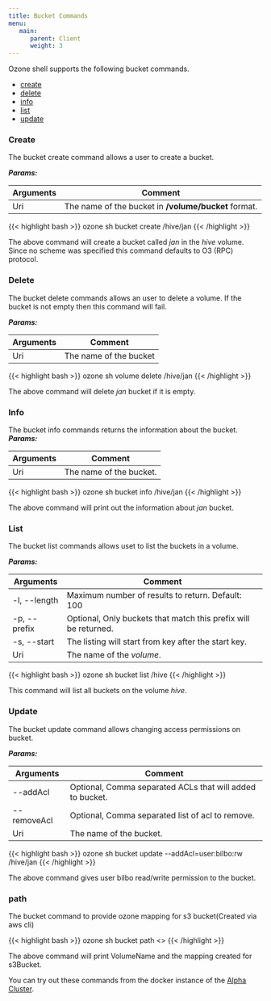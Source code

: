 ```yaml
---
title: Bucket Commands
menu:
   main:
      parent: Client
      weight: 3
---
```

<!---
  Licensed to the Apache Software Foundation (ASF) under one or more
  contributor license agreements.  See the NOTICE file distributed with
  this work for additional information regarding copyright ownership.
  The ASF licenses this file to You under the Apache License, Version 2.0
  (the "License"); you may not use this file except in compliance with
  the License.  You may obtain a copy of the License at

      http://www.apache.org/licenses/LICENSE-2.0

  Unless required by applicable law or agreed to in writing, software
  distributed under the License is distributed on an "AS IS" BASIS,
  WITHOUT WARRANTIES OR CONDITIONS OF ANY KIND, either express or implied.
  See the License for the specific language governing permissions and
  limitations under the License.
-->

Ozone shell supports the following bucket commands.

  * [create](#create)
  * [delete](#delete)
  * [info](#info)
  * [list](#list)
  * [update](#update)

### Create

The bucket create command allows a user to create a bucket.

***Params:***

| Arguments                      |  Comment                                |
|--------------------------------|-----------------------------------------|
|  Uri                           | The name of the bucket in **/volume/bucket** format.

{{< highlight bash >}}
ozone sh bucket create /hive/jan
{{< /highlight >}}

The above command will create a bucket called _jan_ in the _hive_ volume.
Since no scheme was specified this command defaults to O3 (RPC) protocol.

### Delete

The bucket delete commands allows an user to delete a volume. If the
bucket is not empty then this command will fail.

***Params:***

| Arguments                      |  Comment                                |
|--------------------------------|-----------------------------------------|
|  Uri                           | The name of the bucket

{{< highlight bash >}}
ozone sh volume delete /hive/jan
{{< /highlight >}}

The above command will delete _jan_ bucket if it is empty.

### Info

The bucket info commands returns the information about the bucket.
***Params:***

| Arguments                      |  Comment                                |
|--------------------------------|-----------------------------------------|
|  Uri                           | The name of the bucket.

{{< highlight bash >}}
ozone sh bucket info /hive/jan
{{< /highlight >}}

The above command will print out the information about _jan_ bucket.

### List

The bucket list commands allows uset to list the buckets in a volume.

***Params:***

| Arguments                      |  Comment                                |
|--------------------------------|-----------------------------------------|
| -l, --length                   | Maximum number of results to return. Default: 100
| -p, --prefix                   | Optional, Only buckets that match this prefix will be returned.
| -s, --start                    | The listing will start from key after the start key.
|  Uri                           | The name of the _volume_.

{{< highlight bash >}}
ozone sh bucket list /hive
{{< /highlight >}}

This command will  list all buckets on the volume _hive_.



### Update

The bucket update command allows changing access permissions on bucket.

***Params:***

| Arguments                      |  Comment                                |
|--------------------------------|-----------------------------------------|
| --addAcl                       | Optional, Comma separated ACLs that will added to bucket.
|  --removeAcl                   | Optional, Comma separated list of acl to remove.
|  Uri                           | The name of the bucket.

{{< highlight bash >}}
ozone sh bucket update --addAcl=user:bilbo:rw /hive/jan
{{< /highlight >}}

The above command gives user bilbo read/write permission to the bucket.

### path
The bucket command to provide ozone mapping for s3 bucket(Created via aws cli)

{{< highlight bash >}}
ozone sh bucket path <<s3Bucket>>
{{< /highlight >}}

The above command will print VolumeName and the mapping created for s3Bucket.

You can try out these commands from the docker instance of the [Alpha
Cluster](runningviadocker.html).
